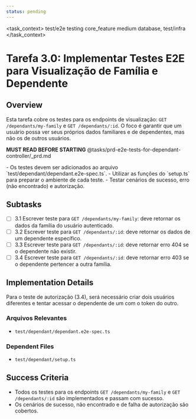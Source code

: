 ```yaml
---
status: pending
---
```


<task_context>
<domain>test/e2e</domain>
<type>testing</type>
<scope>core_feature</scope>
<complexity>medium</complexity>
<dependencies>database, test/infra</dependencies>
</task_context>

# Tarefa 3.0: Implementar Testes E2E para Visualização de Família e Dependente

## Overview

Esta tarefa cobre os testes para os endpoints de visualização: `GET /dependants/my-family` e `GET /dependants/:id`. O foco é garantir que um usuário possa ver seus próprios dados familiares e de dependentes, mas não os de outros usuários.

<import>**MUST READ BEFORE STARTING** @tasks/prd-e2e-tests-for-dependant-controller/_prd.md</import>

<requirements>
- Os testes devem ser adicionados ao arquivo `test/dependant/dependant.e2e-spec.ts`.
- Utilizar as funções do `setup.ts` para preparar o ambiente de cada teste.
- Testar cenários de sucesso, erro (não encontrado) e autorização.
</requirements>

## Subtasks

- [ ] 3.1 Escrever teste para `GET /dependants/my-family`: deve retornar os dados da família do usuário autenticado.
- [ ] 3.2 Escrever teste para `GET /dependants/:id`: deve retornar os dados de um dependente específico.
- [ ] 3.3 Escrever teste para `GET /dependants/:id`: deve retornar erro 404 se o dependente não existir.
- [ ] 3.4 Escrever teste para `GET /dependants/:id`: deve retornar erro 403 se o dependente pertencer a outra família.

## Implementation Details

Para o teste de autorização (3.4), será necessário criar dois usuários diferentes e tentar acessar o dependente de um com o token do outro.

### Arquivos Relevantes

- `test/dependant/dependant.e2e-spec.ts`

### Dependent Files

- `test/dependant/setup.ts`

## Success Criteria

- Todos os testes para os endpoints `GET /dependants/my-family` e `GET /dependants/:id` são implementados e passam com sucesso.
- Os cenários de sucesso, não encontrado e de falha de autorização são cobertos.
